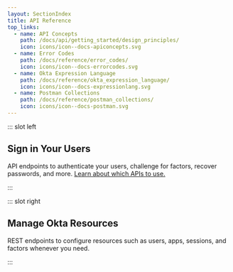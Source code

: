 ```yaml
---
layout: SectionIndex
title: API Reference
top_links:
  - name: API Concepts
    path: /docs/api/getting_started/design_principles/
    icon: icons/icon--docs-apiconcepts.svg
  - name: Error Codes
    path: /docs/reference/error_codes/
    icon: icons/icon--docs-errorcodes.svg
  - name: Okta Expression Language
    path: /docs/reference/okta_expression_language/
    icon: icons/icon--docs-expressionlang.svg
  - name: Postman Collections
    path: /docs/reference/postman_collections/
    icon: icons/icon--docs-postman.svg
---
```


::: slot left
## Sign in Your Users
API endpoints to authenticate your users, challenge for factors, recover passwords, and more. [Learn about which APIs to use.](/authentication-guide/auth-overview/#authentication-api-vs-oauth-20-vs-openid-connect)

<CategoryLinks category="authentication" class="list--with-descriptions" />
:::

::: slot right
## Manage Okta Resources
REST endpoints to configure resources such as users, apps, sessions, and factors whenever you need.

<CategoryLinks category="management" where_exp="deprecated" :showExcerpt="false" class="list--multicolumn" sort="title" />
:::
